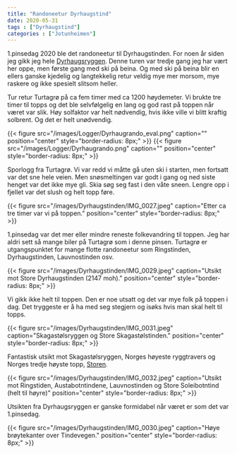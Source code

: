 ```yaml
---
title: "Randoneetur Dyrhaugstind"
date: 2020-05-31
tags : ["Dyrhaugstind"]
categories : ["Jotunheimen"]
---
```

1.pinsedag 2020 ble det randoneetur til Dyrhaugstinden. For noen år siden jeg gikk jeg hele [Dyrhaugsryggen](/2014/06/dyrhaugsryggen/). Denne turen var tredje gang jeg har vært her oppe, men første gang med ski på beina. Og med ski på beina blir en ellers ganske kjedelig og langtekkelig retur veldig mye mer morsom, mye raskere og ikke spesielt slitsom heller.

Tur retur Turtagrø på ca fem timer med ca 1200 høydemeter. Vi brukte tre timer til topps og det ble selvfølgelig en lang og god rast på toppen når været var slik. Høy solfaktor var helt nødvendig, hvis ikke ville vi blitt kraftig solbrent. Og det er helt unødvendig.

{{< figure src="/images/Logger/Dyrhaugrando_eval.png" caption="" position="center" style="border-radius: 8px;" >}}
{{< figure src="/images/Logger/Dyrhaugrando.png" caption="" position="center" style="border-radius: 8px;" >}}

Sporlogg fra Turtagrø. Vi var redd vi måtte gå uten ski i starten, men fortsatt var det sne hele veien. Men snøsmeltingen var godt i gang og ned siste henget var det ikke mye gli. Skia søg seg fast i den våte sneen. Lengre opp i fjellet var det slush og helt topp føre.

{{< figure src="/images/Dyrhaugstinden/IMG_0027.jpeg" caption="Etter ca tre timer var vi på toppen." position="center" style="border-radius: 8px;" >}}

1.pinsedag var det mer eller mindre reneste folkevandring til toppen. Jeg har aldri sett så mange biler på Turtagrø som i denne pinsen. Turtagrø er utgangspunktet for mange flotte randoneetur som Ringstinden, Dyrhaugstinden, Lauvnostinden osv.

{{< figure src="/images/Dyrhaugstinden/IMG_0029.jpeg" caption="Utsikt mot Store Dyrhaugstinden (2147 moh)." position="center" style="border-radius: 8px;" >}}

Vi gikk ikke helt til toppen. Den er noe utsatt og det var mye folk på toppen i dag. Det tryggeste er å ha med seg stegjern og isøks hvis man skal helt til topps.

{{< figure src="/images/Dyrhaugstinden/IMG_0031.jpeg" caption="Skagastølsryggen og Store Skagastølstinden." position="center" style="border-radius: 8px;" >}}

Fantastisk utsikt mot Skagastølsryggen, Norges høyeste ryggtravers og Norges tredje høyste topp, [Storen](/post/storen/).

{{< figure src="/images/Dyrhaugstinden/IMG_0032.jpeg" caption="Utsikt mot Ringstiden, Austabotntindene, Lauvnostinden og Store Soleibotntind (helt til høyre)" position="center" style="border-radius: 8px;" >}}

Utsikten fra Dyrhaugsryggen er ganske formidabel når været er som det var 1.pinsedag.

{{< figure src="/images/Dyrhaugstinden/IMG_0030.jpeg" caption="Høye brøytekanter over Tindevegen." position="center" style="border-radius: 8px;" >}}
